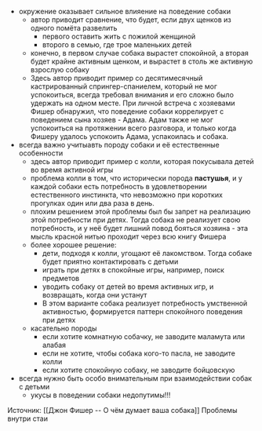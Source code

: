 * окружение оказывает сильное влияение на поведение собаки
	* автор приводит сравнение, что будет, если двух щенков из одного помёта развелить
		* первого оставить жить с пожилой женщиной
		* второго в семью, где трое маленьких детей
	* конечно, в первом случае собака вырастет спокойной, а вторая будет крайне активным щенком, и вырастет в столь же активную взрослую собаку
	* Здесь автор приводит пример со десятимесячный кастрированный спрингер-спаниелем, который не мог успокоиться, всегда требовал внимания и его сложно было удержать на одном месте. При личной встреча с хозяевами Фишер обнаружил, что поведение собаки коррелирует с поведением сына хозяев - Адама. Адам также не мог успокоиться на протяжении всего разговора, и только когда Фишеру удалось успокоить Адама, успакоилась и собака.
* всегда важно учитыавть породу собаки и её естественные особенности
	* здесь автор приводит пример с колли, которая покусывала детей во время активной игры
	* проблема колли в том, что исторически порода **пастушья**, и у каждой собаки есть потребность в удовлетворении естественного инстинкта, что невозможно при коротких прогулках один или два раза в день.
	* плохим решением этой проблемы был бы запрет на реализацию этой потребности при детях. Тогда собака не реализует свою потребность, и у неё будет лишний повод бояться хозяина - эта мысль красной нитью проходит через всю книгу Фишера
	* более хорошее решение:
		* дети, подходя к колли, угощают её лакомством. Тогда собаке будет приятно контактировать с детьми
		* играть при детях в спокойные игры, например, поиск предметов
		* уводить собаку от детей во время активных игр, и возвращать, когда они устанут
		* В этом варианте собака реализует потребность умственной активностью, формируется паттерн спокойного поведения при детях
	* касательно породы
		* если хотите комнатную собачку, не заводите маламута или алабая
		* если не хотите, чтобы собака кого-то пасла, не заводите колли
		* если хотите спокойную собаку, не заводите бойцовскую
* всегда нужно быть особо внимательным при взаимодействии собак с детьми
	* укусы в поведении собаки недопутимы!!!

Источник: [[Джон Фишер -- О чём думает ваша собака]] Проблемы внутри стаи